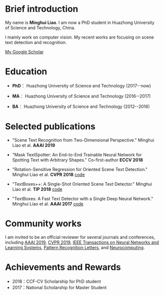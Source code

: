 # Brief introduction
My name is **Minghui Liao**. I am now a PhD student in Huazhong University of Science and Technology, China. 

I mainly work on computer vision. My recent works are focusing on scene text detection and recognition.

[My Google Scholar](https://scholar.google.com/citations?user=a4uTLbMAAAAJ&hl=en) 

# Education

- **PhD**： Huazhong University of Science and Technology (2017--now)    

- **MA**： Huazhong University of Science and Technology (2016--2017)    

- **BA**： Huazhong University of Science and Technology (2012--2016)

# Selected publications
- "Scene Text Recognition from Two-Dimensional Perspective." Minghui Liao et al. **AAAI 2019**

- "Mask TextSpotter: An End-to-End Trainable Neural Network for Spotting Text with Arbitrary Shapes." Co-first-author **ECCV 2018** 

- "Rotation-Sensitive Regression for Oriented Scene Text Detection." Minghui Liao et al. **CVPR 2018** [code](https://github.com/MhLiao/RRD)

- "TextBoxes++: A Single-Shot Oriented Scene Text Detector." Minghui Liao et al. **TIP 2018** [code](https://github.com/MhLiao/TextBoxes_plusplus)

- "TextBoxes: A Fast Text Detector with a Single Deep Neural Network." Minghui Liao et al. **AAAI 2017** [code](https://github.com/MhLiao/TextBoxes)

# Community works

I am invited to be an official reviewer for several journals and conferences, including [AAAI 2019](https://aaai.org/Conferences/AAAI-19/), [CVPR 2019](http://cvpr2019.thecvf.com/), [IEEE Transactions on Neural Networks and Learning Systems](https://cis.ieee.org/ieee-transactions-on-neural-networks-and-learning-systems.html), [Pattern Recognition Letters](https://www.journals.elsevier.com/pattern-recognition-letters), and [Neurocomputing](https://www.journals.elsevier.com/neurocomputing).

# Achievements and Rewards
- 2018：CCF-CV Scholarship for PhD student 
- 2017：National Scholarship for Master Student
